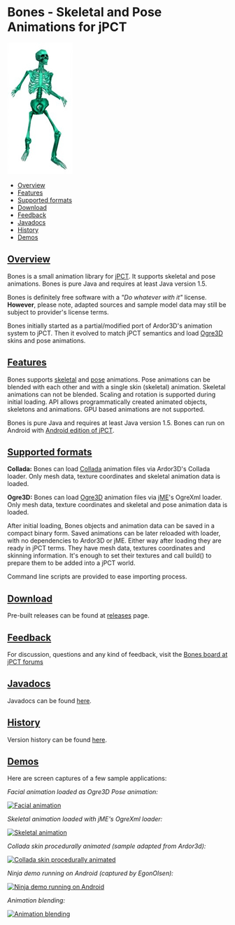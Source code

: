 # Bones - Skeletal and Pose Animations for jPCT

![Bones](doc/images/quake3_bones.jpg)

* [Overview](#Overview)
* [Features](#Features)
* [Supported formats](#Supported-formats)
* [Download](#Download)
* [Feedback](#Feedback)
* [Javadocs](#Javadocs)
* [History](#History)
* [Demos](#Demos)

## [Overview](#Overview)

Bones is a small animation library for [jPCT](http://www.jpct.net/). It supports skeletal and pose animations. Bones is pure Java and requires at least Java version 1.5.

Bones is definitely free software with a *"Do whatever with it"* license. **However**, please note, adapted sources and sample model data may still be subject to provider's license terms.

Bones initially started as a partial/modified port of Ardor3D's animation system to jPCT. Then it evolved to match jPCT semantics and load [Ogre3D](https://www.ogre3d.org/) skins and pose animations.

## [Features](#Features)

Bones supports [skeletal](http://www.okino.com/conv/skinning.htm) and [pose](http://www.ogre3d.org/docs/manual/manual_80.html#SEC352) animations. Pose animations can be blended with each other and with a single skin (skeletal) animation. Skeletal animations can not be blended. Scaling and rotation is supported during initial loading. API allows programmatically created animated objects, skeletons and animations. GPU based animations are not supported.

Bones is pure Java and requires at least Java version 1.5. Bones can run on Android with [Android edition of jPCT](http://www.jpct.net/jpct-ae/).

## [Supported formats](#Supported-formats)

**Collada:** Bones can load [Collada](http://www.collada.org/) animation files via Ardor3D's Collada loader. Only mesh data, texture coordinates and skeletal animation data is loaded.

**Ogre3D:** Bones can load [Ogre3D](http://www.ogre3d.org/) animation files via [jME](https://jmonkeyengine.org/)'s OgreXml loader. Only mesh data, texture coordinates and skeletal and pose animation data is loaded.

After initial loading, Bones objects and animation data can be saved in a compact binary form. Saved animations can be later reloaded with loader, with no dependencies to Ardor3D or jME. Either way after loading they are ready in jPCT terms. They have mesh data, textures coordinates and skinning information. It's enough to set their textures and call build() to prepare them to be added into a jPCT world.

Command line scripts are provided to ease importing process.

## [Download](#Download)

Pre-built releases can be found at [releases](releases) page.

## [Feedback](#Feedback)

For discussion, questions and any kind of feedback, visit the [Bones board at jPCT forums](http://www.jpct.net/forum2/index.php/board,10.0.html)

## [Javadocs](#Javadocs)

Javadocs can be found [here](http://aptalkarga.com/bones/api/index.html).

## [History](#History)

Version history can be found [here](HISTORY.md).

## [Demos](#Demos)

Here are screen captures of a few sample applications:

*Facial animation loaded as Ogre3D Pose animation:*

[![Facial animation](https://img.youtube.com/vi/vemKY9kosvI/0.jpg)](https://www.youtube.com/watch?v=vemKY9kosvI)

*Skeletal animation loaded with jME's OgreXml loader:*

[![Skeletal animation](https://img.youtube.com/vi/dGaaxiSwH_Y/0.jpg)](https://www.youtube.com/watch?v=dGaaxiSwH_Y)

*Collada skin procedurally animated (sample adapted from Ardor3d):*

[![Collada skin procedurally animated](https://img.youtube.com/vi/G3MLLsaKKxI/0.jpg)](https://www.youtube.com/watch?v=G3MLLsaKKxI)

*Ninja demo running on Android (captured by EgonOlsen):*

[![Ninja demo running on Android](https://img.youtube.com/vi/gDlNMdXJETk/0.jpg)](https://www.youtube.com/watch?v=gDlNMdXJETk)

*Animation blending:*

[![Animation blending](https://img.youtube.com/vi/nq5q4NmuQVo/0.jpg)](https://www.youtube.com/watch?v=nq5q4NmuQVo)

